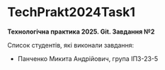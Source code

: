 # TechPrakt2024Task1
**Технологічна практика 2025. Git. Завдання №2**

Список студентів, які виконали завдання:
* Панченко Микита Андрійович, група ІПЗ-23-5
